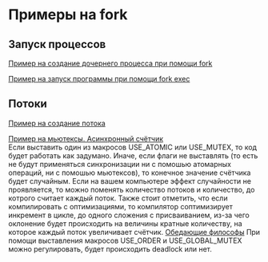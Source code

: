 # Примеры на fork

## Запуск процессов
[Пример на создание дочернего процесса при помощи fork](parent_child.c)

[Пример на запуск программы при помощи fork exec](run_prog.c)

## Потоки

[Пример на создание потока](parallel.c)

[Пример на мьютексы. Асинхронный счётчик](async_counter.c)  
Если выставить один из макросов USE_ATOMIC или USE_MUTEX, то код будет работать как задумано.
Иначе, если флаги не выставлять (то есть не будут применяться синхронизации ни с помошью атомарных операций, ни с помошью мьютексов),
то конечное значение счётчика будет случайным.
Если на вашем компьютере эффект случайности не проявляется, то можно поменять количество потоков и количество, до котрого считает каждый поток.
Также стоит отметить, что если компилировать с оптимизациями, то компилятор соптимизирует инкремент в цикле, до одного сложения с присваиванием,
из-за чего оклонение будет происходить на величины кратные количеству, на которое каждый поток увеличивает счётчик.
[Обедающие философы](philo.c)
При помощи выставления макросов USE_ORDER и USE_GLOBAL_MUTEX можно регулировать, будет происходить deadlock или нет.